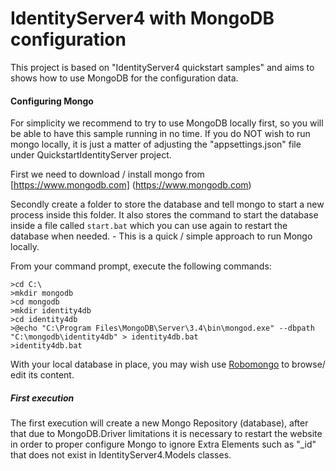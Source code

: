 # IdentityServer4 with  MongoDB configuration 

This project is based on "IdentityServer4 quickstart samples" and aims to shows how to use MongoDB for the configuration data.


#### Configuring Mongo 
For simplicity we recommend to try to use MongoDB locally first, 
so you will be able to have this sample running in no time. 
If you do NOT wish to run mongo locally, it is just a matter of adjusting
the "appsettings.json" file under QuickstartIdentityServer project.
 
First we need to download / install mongo from [https://www.mongodb.com] (https://www.mongodb.com) 

Secondly create a folder to store the database and tell mongo to start a new
process inside this folder. It also stores the command to start the database
inside a file called `start.bat` which you can use again to restart the
database when needed. - This is a quick / simple approach to run Mongo locally.

From your command prompt, execute the following commands:
```
>cd C:\
>mkdir mongodb
>cd mongodb
>mkdir identity4db
>cd identity4db
>@echo "C:\Program Files\MongoDB\Server\3.4\bin\mongod.exe" --dbpath "C:\mongodb\identity4db" > identity4db.bat
>identity4db.bat
```

With your local database in place, you may wish use [Robomongo](http://robomongo.org/)
to browse/ edit its content. 
 
 
##### First execution 
The first execution will create a  new Mongo  Repository (database), after that due to MongoDB.Driver limitations it is necessary to restart the website in order to proper configure Mongo to ignore Extra Elements such as  "_id" that does not exist in IdentityServer4.Models classes.
